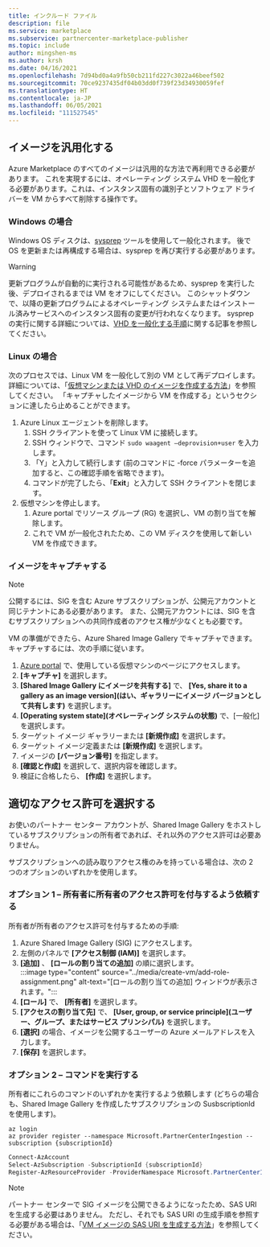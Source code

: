 ```yaml
---
title: インクルード ファイル
description: file
ms.service: marketplace
ms.subservice: partnercenter-marketplace-publisher
ms.topic: include
author: mingshen-ms
ms.author: krsh
ms.date: 04/16/2021
ms.openlocfilehash: 7d94bd0a4a9fb50cb211fd227c3022a46beef502
ms.sourcegitcommit: 70ce9237435df04b03dd0f739f23d34930059fef
ms.translationtype: HT
ms.contentlocale: ja-JP
ms.lasthandoff: 06/05/2021
ms.locfileid: "111527545"
---
```

## <a name="generalize-the-image"></a>イメージを汎用化する

Azure Marketplace のすべてのイメージは汎用的な方法で再利用できる必要があります。 これを実現するには、オペレーティング システム VHD を一般化する必要があります。これは、インスタンス固有の識別子とソフトウェア ドライバーを VM からすべて削除する操作です。

### <a name="for-windows"></a>Windows の場合

Windows OS ディスクは、[sysprep](/windows-hardware/manufacture/desktop/sysprep--system-preparation--overview) ツールを使用して一般化されます。 後で OS を更新または再構成する場合は、sysprep を再び実行する必要があります。

> [!WARNING]
> 更新プログラムが自動的に実行される可能性があるため、sysprep を実行した後、デプロイされるまでは VM をオフにしてください。 このシャットダウンで、以降の更新プログラムによるオペレーティング システムまたはインストール済みサービスへのインスタンス固有の変更が行われなくなります。 sysprep の実行に関する詳細については、[VHD を一般化する手順](../../virtual-machines/windows/capture-image-resource.md#generalize-the-windows-vm-using-sysprep)に関する記事を参照してください。

### <a name="for-linux"></a>Linux の場合

次のプロセスでは、Linux VM を一般化して別の VM として再デプロイします。 詳細については、「[仮想マシンまたは VHD のイメージを作成する方法](../../virtual-machines/linux/capture-image.md)」を参照してください。 「キャプチャしたイメージから VM を作成する」というセクションに達したら止めることができます。

1. Azure Linux エージェントを削除します。
    1. SSH クライアントを使って Linux VM に接続します。
    2. SSH ウィンドウで、コマンド `sudo waagent –deprovision+user` を入力します。
    3. 「Y」と入力して続行します (前のコマンドに -force パラメーターを追加すると、この確認手順を省略できます)。
    4. コマンドが完了したら、「**Exit**」と入力して SSH クライアントを閉じます。
2. 仮想マシンを停止します。
    1. Azure portal でリソース グループ (RG) を選択し、VM の割り当てを解除します。
    2. これで VM が一般化されたため、この VM ディスクを使用して新しい VM を作成できます。

### <a name="capture-image"></a>イメージをキャプチャする

> [!NOTE]
> 公開するには、SIG を含む Azure サブスクリプションが、公開元アカウントと同じテナントにある必要があります。 また、公開元アカウントには、SIG を含むサブスクリプションへの共同作成者のアクセス権が少なくとも必要です。

VM の準備ができたら、Azure Shared Image Gallery でキャプチャできます。 キャプチャするには、次の手順に従います。

1. [Azure portal](https://ms.portal.azure.com/) で、使用している仮想マシンのページにアクセスします。
2. **[キャプチャ]** を選択します。
3. **[Shared Image Gallery にイメージを共有する]** で、 **[Yes, share it to a gallery as an image version]\(はい、ギャラリーにイメージ バージョンとして共有します\)** を選択します。
4. **[Operating system state]\(オペレーティング システムの状態\)** で、[一般化] を選択します。
5. ターゲット イメージ ギャラリーまたは **[新規作成]** を選択します。
6. ターゲット イメージ定義または **[新規作成]** を選択します。
7. イメージの **[バージョン番号]** を指定します。
8. **[確認と作成]** を選択して、選択内容を確認します。
9. 検証に合格したら、 **[作成]** を選択します。

## <a name="set-the-right-permissions"></a>適切なアクセス許可を選択する

お使いのパートナー センター アカウントが、Shared Image Gallery をホストしているサブスクリプションの所有者であれば、それ以外のアクセス許可は必要ありません。

サブスクリプションへの読み取りアクセス権のみを持っている場合は、次の 2 つのオプションのいずれかを使用します。

### <a name="option-one--ask-the-owner-to-grant-owner-permission"></a>オプション 1 – 所有者に所有者のアクセス許可を付与するよう依頼する

所有者が所有者のアクセス許可を付与するための手順:

1. Azure Shared Image Gallery (SIG) にアクセスします。
2. 左側のパネルで **[アクセス制御 (IAM)]** を選択します。
3. **[追加]** 、 **[ロールの割り当ての追加]** の順に選択します。<br>
    :::image type="content" source="../media/create-vm/add-role-assignment.png" alt-text="[ロールの割り当ての追加] ウィンドウが表示されます。":::
1. **[ロール]** で、 **[所有者]** を選択します。
1. **[アクセスの割り当て先]** で、 **[User, group, or service principle]\(ユーザー、グループ、またはサービス プリンシパル\)** を選択します。
1. **[選択]** の場合、イメージを公開するユーザーの Azure メールアドレスを入力します。
1. **[保存]** を選択します。

### <a name="option-two--run-a-command"></a>オプション 2 – コマンドを実行する

所有者にこれらのコマンドのいずれかを実行するよう依頼します (どちらの場合も、Shared Image Gallery を作成したサブスクリプションの SusbscriptionId を使用します)。

```azurecli
az login
az provider register --namespace Microsoft.PartnerCenterIngestion --subscription {subscriptionId}
```
 
```powershell
Connect-AzAccount
Select-AzSubscription -SubscriptionId {subscriptionId}
Register-AzResourceProvider -ProviderNamespace Microsoft.PartnerCenterIngestion
```

> [!NOTE]
> パートナー センターで SIG イメージを公開できるようになったため、SAS URI を生成する必要はありません。 ただし、それでも SAS URI の生成手順を参照する必要がある場合は、「[VM イメージの SAS URI を生成する方法](../azure-vm-get-sas-uri.md)」を参照してください。
